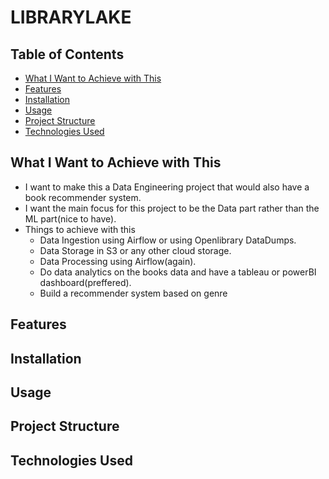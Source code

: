 # LIBRARYLAKE

## Table of Contents
- [What I Want to Achieve with This](#what-i-want-to-achieve-with-this)
- [Features](#features)
- [Installation](#installation)
- [Usage](#usage)
- [Project Structure](#project-structure)
- [Technologies Used](#technologies-used)

## What I Want to Achieve with This

- I want to make this a Data Engineering project that would also have a book recommender system. 
- I want the main focus for this project to be the Data part rather than the ML part(nice to have).
- Things to achieve with this
    - Data Ingestion using Airflow or using Openlibrary DataDumps.
    - Data Storage in S3 or any other cloud storage.
    - Data Processing using Airflow(again).
    - Do data analytics on the books data and have a tableau or powerBI dashboard(preffered).
    - Build a recommender system based on genre

## Features

## Installation

## Usage

## Project Structure

## Technologies Used
